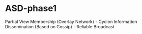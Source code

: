 # ASD-phase1

Partial View Membership (Overlay Network) - Cyclon
Information Dissemination (Based on Gossip) - Reliable Broadcast
